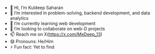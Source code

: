 - 👋 Hi, I’m Kuldeep Saharan
- 👀 I’m interested in problem-solving, backend development, and data analytics 
- 🌱 I’m currently learning web development
- 💞️ I’m looking to collaborate on web-D projects
- 📫 Reach me on X(https://x.com/MeDeep_13)
- 😄 Pronouns: He/Him
- ⚡ Fun fact: Yet to find

<!---
MeDeep13/MeDeep13 is a ✨ special ✨ repository because its `README.md` (this file) appears on your GitHub profile.
You can click the Preview link to take a look at your changes.
--->
